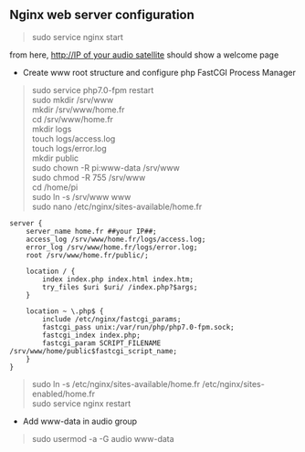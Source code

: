 ## Nginx web server configuration

>sudo service nginx start

from here, [http://IP of your audio satellite](http://IP_of_your_audio_satellite) should show a welcome page
- Create www root structure and configure php FastCGI Process Manager
>sudo service php7.0-fpm restart<br>
>sudo mkdir /srv/www<br>
>mkdir /srv/www/home.fr<br>
>cd /srv/www/home.fr<br>
>mkdir logs<br>
>touch logs/access.log<br>
>touch logs/error.log<br>
> mkdir public<br>
> sudo chown -R pi:www-data /srv/www<br>
> sudo chmod -R 755 /srv/www<br>
> cd /home/pi<br>
> sudo ln -s  /srv/www www<br>
> sudo nano /etc/nginx/sites-available/home.fr<br>
````
server {
	server_name home.fr ##your IP##;
	access_log /srv/www/home.fr/logs/access.log;
	error_log /srv/www/home.fr/logs/error.log;
	root /srv/www/home.fr/public/;

	location / {
		index index.php index.html index.htm;
		try_files $uri $uri/ /index.php?$args;
	}

	location ~ \.php$ {
		include /etc/nginx/fastcgi_params;
		fastcgi_pass unix:/var/run/php/php7.0-fpm.sock;
		fastcgi_index index.php;
		fastcgi_param SCRIPT_FILENAME /srv/www/home/public$fastcgi_script_name;
	}
}
````

>sudo ln -s /etc/nginx/sites-available/home.fr /etc/nginx/sites-enabled/home.fr<br>
>sudo service nginx restart<br>
- Add www-data in audio group
>sudo usermod -a -G audio www-data<br>



